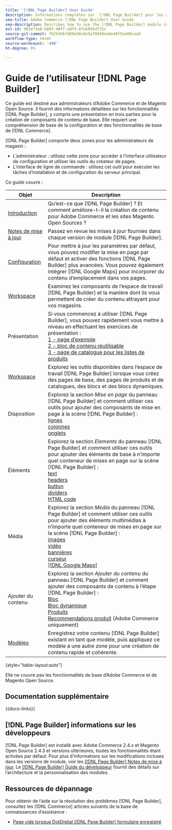 ```yaml
---
title: '[!DNL Page Builder] User Guide'
description: Informations complètes sur  [!DNL Page Builder] pour les administrateurs Adobe Commerce et Magento Open Source.
seo-title: Adobe Commerce [!DNL Page Builder] User Guide
seo-description: Describes how to use the [!DNL Page Builder] module in Adobe Commerce or Magento Open Source.
exl-id: 983ef3a8-b803-40ff-a9f5-07eb895df31c
source-git-commit: f8254db7d69e58c8e9a78948ee6e40f5ea88cea0
workflow-type: tm+mt
source-wordcount: '440'
ht-degree: 0%

---
```


# Guide de l’utilisateur [!DNL Page Builder]

Ce guide est destiné aux administrateurs d’Adobe Commerce et de Magento Open Source. Il fournit des informations détaillées sur les fonctionnalités [!DNL Page Builder], y compris une présentation en trois parties pour la création de composants de contenu de base. Elle requiert une compréhension de base de la configuration et des fonctionnalités de base de [!DNL Commerce].

[!DNL Page Builder] comporte deux zones pour les administrateurs de magasin :

- L’administrateur : utilisez cette zone pour accéder à l’interface utilisateur de configuration et utiliser les outils du créateur de pages.
- L’interface de ligne de commande : utilisez cet outil pour exécuter les tâches d’installation et de configuration du serveur principal.

Ce guide couvre :

| Objet | Description |
| ------- | ----------- |
| [Introduction](introduction.md) | Qu’est-ce que [!DNL Page Builder] ? Et comment améliore-t-il la création de contenu pour Adobe Commerce et les sites Magento Open Sources ? |
| [Notes de mise à jour](release-notes.md) | Passez en revue les mises à jour fournies dans chaque version de module [!DNL Page Builder]. |
| [Configuration](setup.md) | Pour mettre à jour les paramètres par défaut, vous pouvez modifier la mise en page par défaut et activer des fonctions [!DNL Page Builder] plus avancées. Vous pouvez également intégrer [!DNL Google Maps] pour incorporer du contenu d’emplacement dans vos pages. |
| [Workspace](workspace.md) | Examinez les composants de l’espace de travail [!DNL Page Builder] et la manière dont ils vous permettent de créer du contenu attrayant pour vos magasins. |
| Présentation | Si vous commencez à utiliser [!DNL Page Builder], vous pouvez rapidement vous mettre à niveau en effectuant les exercices de présentation :<br>[1 - page d’exemple](1-simple-page.md)<br>[2 - bloc de contenu réutilisable](2-blocks.md)<br>[3 - page de catalogue pour les listes de produits](3-catalog-content.md) |
| [Workspace](workspace.md) | Explorez les outils disponibles dans l’espace de travail [!DNL Page Builder] lorsque vous créez des pages de base, des pages de produits et de catalogues, des blocs et des blocs dynamiques. |
| Disposition | Explorez la section _Mise en page_ du panneau [!DNL Page Builder] et comment utiliser ces outils pour ajouter des composants de mise en page à la scène [!DNL Page Builder] : <br>[lignes](row.md)<br>[colonnes](column.md)<br>[onglets](tabs.md) |
| Éléments | Explorez la section _Elements_ du panneau [!DNL Page Builder] et comment utiliser ces outils pour ajouter des éléments de base à n’importe quel conteneur de mises en page sur la scène [!DNL Page Builder] : <br>[text](text.md)<br>[headers](heading.md)<br>[button](buttons.md)<br>[dividers](divider.md)<br>[HTML code](html-code.md) |
| Média | Explorez la section _Media_ du panneau [!DNL Page Builder] et comment utiliser ces outils pour ajouter des éléments multimédias à n’importe quel conteneur de mises en page sur la scène [!DNL Page Builder] : <br>[images](image.md)<br>[vidéo](video.md)<br>[bannières](banner.md)<br>[curseur](slider.md)<br>[[!DNL Google Maps]](map.md) |
| Ajouter du contenu | Explorez la section _Ajouter du contenu_ du panneau [!DNL Page Builder] et comment ajouter des composants de contenu à l’étape [!DNL Page Builder] : <br>[Bloc](block.md)<br>[Bloc dynamique](dynamic-block.md)<br>[Produits](products.md)<br>[Recommendations produit](recommendations.md) (Adobe Commerce uniquement) |
| [Modèles](templates.md) | Enregistrez votre contenu [!DNL Page Builder] existant en tant que modèle, puis appliquez ce modèle à une autre zone pour une création de contenu rapide et cohérente. |

{style="table-layout:auto"}

Elle ne couvre pas les fonctionnalités de base d’Adobe Commerce et de Magento Open Source.

## Documentation supplémentaire

{{docs-links}}

## [!DNL Page Builder] informations sur les développeurs

[!DNL Page Builder] est installé avec Adobe Commerce 2.4.x et Magento Open Source 2.4.3 et versions ultérieures, toutes les fonctionnalités étant activées par défaut. Pour plus d’informations sur les modifications incluses dans les versions de module, voir les [[!DNL Page Builder] Notes de mise à jour](release-notes.md). Le [[!DNL Page Builder] Guide du développeur](https://developer.adobe.com/commerce/frontend-core/page-builder/) fournit des détails sur l’architecture et la personnalisation des modules.

## Ressources de dépannage

Pour obtenir de l’aide sur la résolution des problèmes [!DNL Page Builder], consultez les [!DNL Commerce] articles suivants de la base de connaissances d’assistance :

- [Page vide lorsque DotDigital [!DNL Page Builder] formulaire enregistré](https://experienceleague.adobe.com/docs/commerce-knowledge-base/kb/troubleshooting/miscellaneous/magento-2.4.1-empty-page-when-dotdigital-page-builder-form-saved.html)
